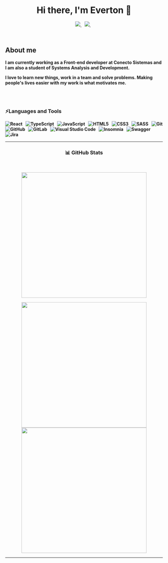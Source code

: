 <p>
  <h1 align="center"><b>Hi there, I'm Everton 👋</h1>
</p>

<p align="center">
 <a href="https://www.linkedin.com/in/everton-carvalho-9395a6137/" target="_blank" rel="noreferrer"><img src="https://img.shields.io/badge/linkedin-%230077B5.svg?&style=for-the-badge&logo=linkedin&logoColor=white" />
  </a>&nbsp;&nbsp;
  <a href="mailto: everton.carvalho.dc@gmail.com" target="_blank" rel="noreferrer"><img src="https://img.shields.io/badge/Gmail-D14836?style=for-the-badge&logo=gmail&logoColor=white" />        
  </a>&nbsp;&nbsp;
</p>
<br/>

<h2 >About me</h2>

I am currently working as a Front-end developer at Conecto Sistemas and I am also a student of Systems Analysis and Development.

I love to learn new things, work in a team and solve problems. Making people's lives easier with my work is what motivates me.

</br>

</br>
<p>
<h3 >⚡Languages and Tools</h3>
</p align="center">

![React](https://img.shields.io/badge/react-%2320232a.svg?style=for-the-badge&logo=react&logoColor=%2361DAFB) &nbsp;&nbsp;![TypeScript](https://img.shields.io/badge/typescript-%23007ACC.svg?style=for-the-badge&logo=typescript&logoColor=white) &nbsp;&nbsp;![JavaScript](https://img.shields.io/badge/javascript-%23323330.svg?style=for-the-badge&logo=javascript&logoColor=%23F7DF1E) &nbsp;&nbsp;![HTML5](https://img.shields.io/badge/html5-%23E34F26.svg?style=for-the-badge&logo=html5&logoColor=white) &nbsp;&nbsp;![CSS3](https://img.shields.io/badge/css3-%231572B6.svg?style=for-the-badge&logo=css3&logoColor=white) &nbsp;&nbsp;![SASS](https://img.shields.io/badge/SASS-hotpink.svg?style=for-the-badge&logo=SASS&logoColor=white) &nbsp;&nbsp;![Git](https://img.shields.io/badge/git-%23F05033.svg?style=for-the-badge&logo=git&logoColor=white) ![GitHub](https://img.shields.io/badge/github-%23121011.svg?style=for-the-badge&logo=github&logoColor=white) &nbsp;&nbsp;![GitLab](https://img.shields.io/badge/gitlab-%23181717.svg?style=for-the-badge&logo=gitlab&logoColor=white) &nbsp;&nbsp;![Visual Studio Code](https://img.shields.io/badge/Visual%20Studio%20Code-0078d7.svg?style=for-the-badge&logo=visual-studio-code&logoColor=white) &nbsp;&nbsp;![Insomnia](https://img.shields.io/badge/Insomnia-black?style=for-the-badge&logo=insomnia&logoColor=5849BE) &nbsp;&nbsp;![Swagger](https://img.shields.io/badge/-Swagger-%23Clojure?style=for-the-badge&logo=swagger&logoColor=white) &nbsp;&nbsp;![Jira](https://img.shields.io/badge/jira-%230A0FFF.svg?style=for-the-badge&logo=jira&logoColor=white)


</p>

---

<p>
<h3 align="center">📊 GitHub Stats</h3>
</p>

<br />
<p align="center">
<img src="https://github-readme-streak-stats.herokuapp.com/?user=EvertonCarvalho1&theme=dark&count_private=true&theme=dark&hide_border=true" width="400" />
</p>
<p align="center">
<img src="https://github-readme-stats-EvertonCarvalho1.vercel.app/api?username=EvertonCarvalho1&show_icons=true&hide_border=true&theme=dark" width="400" />
<img src="https://github-readme-stats-EvertonCarvalho1.vercel.app/api/top-langs/?username=EvertonCarvalho1&layout=compact&hide_border=true&theme=dark" width="400" />
</p>

---




